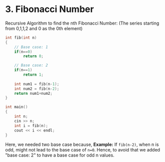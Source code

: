 # 3. Fibonacci Number

Recursive Algorithm to find the nth Fibonacci Number: (The series starting from 0,1,1,2 and 0 as the 0th element)
```c++
int fib(int n)
{
	// Base case: 1
    if(n==0)
        return 0;

	// Base case: 2
    if(n==1)
        return 1;
    
    int num1 = fib(n-1);
    int num2 = fib(n-2);
    return num1+num2;
}

int main()
{
    int n;
    cin >> n;
    int i = fib(n);
    cout << i << endl;
}
```

Here, we needed two base case because, 
**Example:**
		If `fib(n-2)`, when n is odd, might not lead to the base case of `n=0`. Hence, to avoid that we added "base case: 2" to have a base case for odd n values.